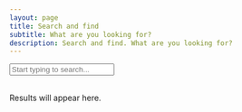 ```yaml
---
layout: page
title: Search and find
subtitle: What are you looking for?
description: Search and find. What are you looking for?
---
```


<input type="search" id="search-input" placeholder="Start typing to search..." class="input is-large mb-4">

<div id="search-results" class="content">
    <p>Results will appear here.</p>
</div>

<script src="https://cdn.jsdelivr.net/npm/flexsearch@0.8.205/dist/flexsearch.bundle.min.js"></script>

<script>
    (function() {
        // Define all possible fields from your search.json for indexing and storing.
        // This list should be exhaustive based on your JSON structure.
        const allSearchFields = ["document", "section", "content", "url", "date", "category", "tags"];

        // Initialize FlexSearch index
        const index = new FlexSearch.Document({
            // Define the document fields to be indexed
            document: {
                id: "url", // Unique identifier for each document
                index: allSearchFields, // Index all specified fields
                store: allSearchFields // Store all specified fields for retrieval
            },
            // Configure search options for better results
            tokenize: "full", // Tokenize by words, allowing partial matches
            resolution: 9, // Higher resolution for better relevance
            depth: 2, // Deeper search for nested objects if any (though our JSON is flat)
            optimize: true, // Optimize index for faster searches
            cache: true, // Cache search results
            // Note: 'suggest: true' here primarily influences internal indexing for suggestions.
            // The actual suggestion retrieval is done via the search method's options.
            suggest: true,
        });

        // Fetch the search.json data and populate the index
        fetch('/search.json')
            .then(response => {
                if (!response.ok) {
                    throw new Error(`HTTP error! status: ${response.status}`);
                }
                return response.json();
            })
            .then(data => {
                data.forEach((item, i) => {
                    // Add each item from the JSON to the FlexSearch index
                    // Ensure 'url' is present and unique for each item.
                    // If 'url' is not always present, you might need a fallback ID.
                    if (item.url) {
                        index.add(item);
                    } else {
                        console.warn('Item missing URL, skipping for FlexSearch index:', item);
                    }
                });
                console.log('FlexSearch index populated successfully.');
            })
            .catch(error => {
                console.error('Error fetching or parsing search.json:', error);
                document.getElementById('search-results').innerHTML = '<p class="has-text-primary">Error loading search data. Please try again later.</p>';
            });

        const searchInput = document.getElementById('search-input');
        const searchResultsContainer = document.getElementById('search-results');
        let searchTimeout;

// Function to perform search and display results
        function performSearch() {
            const query = searchInput.value.trim();

            if (query.length === 0) {
                searchResultsContainer.innerHTML = '<p>Results will appear here.</p>';
                return;
            }

            // --- START ADDITION FOR OPTION 2 ---
            // Explicitly check if the query is a non-empty string.
            // This defends against potential edge cases where 'query' might not be a string
            // or an empty string might somehow slip through due to timing/debounce.
            if (typeof query !== 'string' || query.length === 0) {
                console.warn("Invalid search query received (not a non-empty string):", query);
                searchResultsContainer.innerHTML = '<p>Please enter a valid search term.</p>';
                return;
            }
            // --- END ADDITION FOR OPTION 2 ---

            // Perform the search with advanced options
            const rawResults = index.search(query, {
                limit: 99, // Limit the number of results
                enrich: true, // Return the full document (stored fields)
                // highlight: true, // Enable highlighting!
                suggest: true // Request suggestions with the search results
            });

            // FlexSearch can return results grouped by field if searching across multiple fields.
            // This flattens the results to a single array of enriched documents.
            let flatResults = [];
            let suggestions = []; // Array to hold extracted suggestions

            rawResults.forEach(fieldResult => {
                // Check if it's a field-grouped result (e.g., {field: "title", result: [...]})
                if (fieldResult && fieldResult.field && Array.isArray(fieldResult.result)) {
                    flatResults = flatResults.concat(fieldResult.result);
                    // Extract suggestions if available at the field level
                    if (fieldResult.suggestion) {
                        suggestions.push(fieldResult.suggestion);
                    }
                } else if (fieldResult && fieldResult.doc) {
                    // It's already an enriched document directly
                    flatResults.push(fieldResult);
                    // Extract suggestions if available at the document level
                    if (fieldResult.suggestion) {
                        suggestions.push(fieldResult.suggestion);
                    }
                } else if (typeof fieldResult === 'string') {
                    // Sometimes 'suggest: true' can return raw suggestion strings directly in the top-level array
                    suggestions.push(fieldResult);
                }
            });

            displayResults(flatResults, query);
            displaySuggestions(suggestions); // Pass the extracted suggestions
        }

        // Function to display search results
        function displayResults(results, query) {
            if (results.length === 0) {
                searchResultsContainer.innerHTML = '<p>No results found.</p>';
                return;
            }

            let html = '<ul class="search-results-list">';
            results.forEach(result => {
                // IMPORTANT: Ensure result.doc is not undefined before proceeding
                const item = result.doc;
                if (!item) {
                    console.warn('Skipping search result with undefined document:', result);
                    return; // Skip this iteration if item (result.doc) is undefined
                }

                // Dynamically get content from all indexed fields for display
                let displayContent = '';
                allSearchFields.forEach(field => {
                    if (item[field] && typeof item[field] === 'string' && item[field].length > 0) {
                        let fieldContent = item[field];
                        // Highlight matches in the current field
if (
    result.highlight &&
    Array.isArray(result.highlight[field]) &&
    result.highlight[field].every(r => Array.isArray(r) && r.length === 2)
) {
    fieldContent = highlightText(fieldContent, result.highlight[field]);
}

                        // Truncate content for display, add ellipsis if truncated
                        const truncatedContent = fieldContent.length > 150 ? fieldContent.substring(0, 150) + '...' : fieldContent;
                        displayContent += `<p class="is-size-7 mt-1"><strong>${field.charAt(0).toUpperCase() + field.slice(1)}:</strong> ${truncatedContent}</p>`;
                    }
                });


                let title = item.document || 'No Title';
                const url = item.url || '#';

                // Highlight matches in title (which is 'document' in your index)
                if (result.highlight && result.highlight.document) {
                    title = highlightText(title, result.highlight.document);
                }


                html += `<li class="box mb-4"><a href="${url}" class="is-size-5 has-text-weight-bold">${title}</a><p class="is-size-7">${url}</p>${displayContent}</li>`;
            });
            html += '</ul>';
            searchResultsContainer.innerHTML = html;
        }

        // Helper function to highlight text
function highlightText(text, highlightRanges) {
    if (!Array.isArray(highlightRanges)) return text;

    highlightRanges.sort((a, b) => a[0] - b[0]);
    let highlightedText = '';
    let lastIndex = 0;

    highlightRanges.forEach(range => {
        if (!Array.isArray(range) || range.length !== 2) return;
        const [start, end] = range;
        highlightedText += text.substring(lastIndex, start);
        highlightedText += `<mark>${text.substring(start, end)}</mark>`;
        lastIndex = end;
    });

    highlightedText += text.substring(lastIndex);
    return highlightedText;
}


        // Function to display suggestions (for autocomplete)
        // Now accepts an array of suggestions directly
        function displaySuggestions(suggestions) {
            // Remove duplicates from suggestions, as they might appear multiple times
            const uniqueSuggestions = [...new Set(suggestions)];

            // For simplicity, we'll just log unique suggestions to the console.
            // In a real UI, you might display these in a dropdown below the search input.
            if (uniqueSuggestions.length > 0) {
                console.log('Suggestions:', uniqueSuggestions);
            } else {
                console.log('No suggestions.');
            }
        }


        // Event listener for input changes with debounce
        searchInput.addEventListener('input', () => {
            clearTimeout(searchTimeout);
            searchTimeout = setTimeout(performSearch, 300); // Debounce to 300ms
        });

        // Initial search (optional, e.g., if there's a pre-filled query)
        // performSearch();
    })();
</script>

<style>
    /* Basic styling for the search results using Bulma classes */
    .search-results-list {
        list-style: none;
        padding: 0;
        margin: 0;
    }

    .search-results-list li {
        margin-bottom: 1rem;
        padding: 1rem;
        /* border-radius: 8px; */
        box-shadow: 0 2px 4px rgba(0, 0, 0, 0.1);
        background-color: transparent;
    }

    .search-results-list li a {
        text-decoration: none;
        color: deepskyblue;
    }

    .search-results-list li a:hover {
        text-decoration: underline;
    }

    mark {
        background-color: limegreen;
        padding: 0 2px;
        border-radius: 3px;
    }

    /* Responsive adjustments */
    @media (max-width: 768px) {
        .input.is-large {
            font-size: 1rem;
        }
    }
</style>